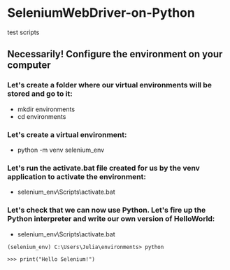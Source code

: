 # SeleniumWebDriver-on-Python
 test scripts

## Necessarily! Configure the environment on your computer 

### Let's create a folder where our virtual environments will be stored and go to it: 

- mkdir environments
- cd environments

### Let's create a virtual environment:

- python -m venv selenium_env

### Let's run the activate.bat file created for us by the venv application to activate the environment:

- selenium_env\Scripts\activate.bat

### Let's check that we can now use Python. Let's fire up the Python interpreter and write our own version of HelloWorld:

- selenium_env\Scripts\activate.bat

`(selenium_env) C:\Users\Julia\environments> python`
 
`>>> print("Hello Selenium!")`
